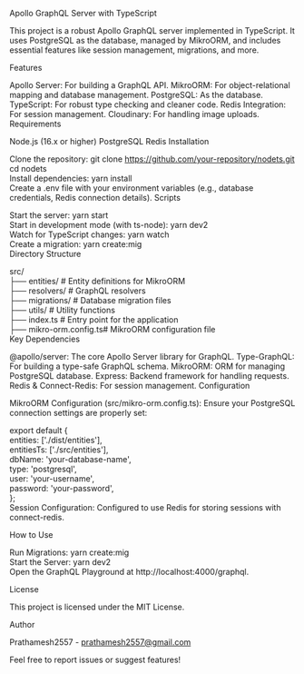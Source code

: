 Apollo GraphQL Server with TypeScript

This project is a robust Apollo GraphQL server implemented in TypeScript. It uses PostgreSQL as the database, managed by MikroORM, and includes essential features like session management, migrations, and more.

Features

Apollo Server: For building a GraphQL API.
MikroORM: For object-relational mapping and database management.
PostgreSQL: As the database.
TypeScript: For robust type checking and cleaner code.
Redis Integration: For session management.
Cloudinary: For handling image uploads.
Requirements

Node.js (16.x or higher)
PostgreSQL
Redis
Installation

Clone the repository:
git clone https://github.com/your-repository/nodets.git  
cd nodets  
Install dependencies:
yarn install  
Create a .env file with your environment variables (e.g., database credentials, Redis connection details).
Scripts

Start the server:
yarn start  
Start in development mode (with ts-node):
yarn dev2  
Watch for TypeScript changes:
yarn watch  
Create a migration:
yarn create:mig  
Directory Structure

src/  
├── entities/          # Entity definitions for MikroORM  
├── resolvers/         # GraphQL resolvers  
├── migrations/        # Database migration files  
├── utils/             # Utility functions  
├── index.ts           # Entry point for the application  
├── mikro-orm.config.ts# MikroORM configuration file  
Key Dependencies

@apollo/server: The core Apollo Server library for GraphQL.
Type-GraphQL: For building a type-safe GraphQL schema.
MikroORM: ORM for managing PostgreSQL database.
Express: Backend framework for handling requests.
Redis & Connect-Redis: For session management.
Configuration

MikroORM Configuration (src/mikro-orm.config.ts):
Ensure your PostgreSQL connection settings are properly set:

export default {  
  entities: ['./dist/entities'],  
  entitiesTs: ['./src/entities'],  
  dbName: 'your-database-name',  
  type: 'postgresql',  
  user: 'your-username',  
  password: 'your-password',  
};  
Session Configuration:
Configured to use Redis for storing sessions with connect-redis.

How to Use

Run Migrations:
yarn create:mig  
Start the Server:
yarn dev2  
Open the GraphQL Playground at http://localhost:4000/graphql.


License

This project is licensed under the MIT License.

Author

Prathamesh2557 - prathamesh2557@gmail.com

Feel free to report issues or suggest features!






